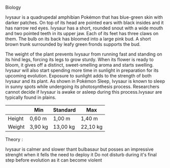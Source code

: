 Biology

Ivysaur is a quadrupedal amphibian Pokémon that has blue-green skin with darker patches. On top of its head are pointed ears with black insides and it has narrow red eyes. Ivysaur has a short, rounded snout with a wide mouth and two pointed teeth in its upper jaw. Each of its feet has three claws on them. The bulb on its back has bloomed into a large pink bud. A short brown trunk surrounded by leafy green fronds supports the bud.

The weight of the plant prevents Ivysaur from running fast and standing on its hind legs, forcing its legs to grow sturdy. When its flower is ready to bloom, it gives off a distinct, sweet-smelling aroma and starts swelling. Ivysaur will also start spending more time in sunlight in preparation for its upcoming evolution. Exposure to sunlight adds to the strength of both Ivysaur and its plant. As shown in Pokémon Sleep, Ivysaur is known to sleep in sunny spots while undergoing its photosynthesis process. Researchers cannot decide if Ivysaur is awake or asleep during this process.Ivysaur are typically found in plains. 


|          | Min  					| Standard 			| Max			|
|----------| -------------- | ------------- |---------|
| Height	 |  0,60 m 				| 1,00 m 				| 1,40 m 	|
|Weight 	| 3,90 kg    			| 13,00 kg 			| 22,10 kg|

Theory :

Ivysaur is calmer and slower thant bulbasaur but posses an impressive strenght when it fells the need to deploy it
Do not disturb during it's final step before evolution as it can become violent 
